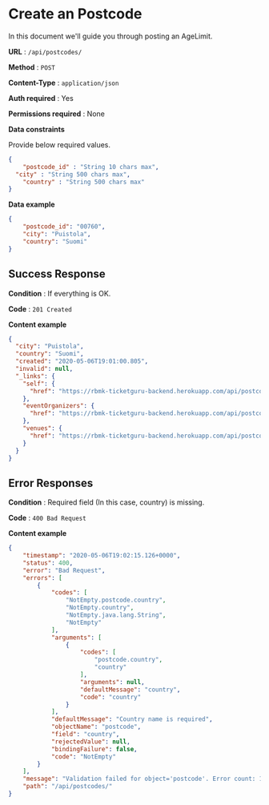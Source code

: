 # Create an Postcode

In this document we'll guide you through posting an AgeLimit.

**URL** : `/api/postcodes/`

**Method** : `POST`

**Content-Type** : `application/json`

**Auth required** : Yes

**Permissions required** : None

**Data constraints**

Provide below required values.

```json
{
	"postcode_id" : "String 10 chars max",
  "city" : "String 500 chars max",
	"country" : "String 500 chars max"
}
```

**Data example**

```json
{
    "postcode_id": "00760",
    "city": "Puistola",
    "country": "Suomi"
}
```

## Success Response

**Condition** : If everything is OK.

**Code** : `201 Created`

**Content example**

```json
{
  "city": "Puistola",
  "country": "Suomi",
  "created": "2020-05-06T19:01:00.805",
  "invalid": null,
  "_links": {
    "self": {
      "href": "https://rbmk-ticketguru-backend.herokuapp.com/api/postcodes/00760"
    },
    "eventOrganizers": {
      "href": "https://rbmk-ticketguru-backend.herokuapp.com/api/postcodes/00760/eventOrganizers"
    },
    "venues": {
      "href": "https://rbmk-ticketguru-backend.herokuapp.com/api/postcodes/00760/venues"
    }
  }
}
```

## Error Responses


**Condition** : Required field (In this case, country) is missing.

**Code** : `400 Bad Request`

**Content example**

```json
{
    "timestamp": "2020-05-06T19:02:15.126+0000",
    "status": 400,
    "error": "Bad Request",
    "errors": [
        {
            "codes": [
                "NotEmpty.postcode.country",
                "NotEmpty.country",
                "NotEmpty.java.lang.String",
                "NotEmpty"
            ],
            "arguments": [
                {
                    "codes": [
                        "postcode.country",
                        "country"
                    ],
                    "arguments": null,
                    "defaultMessage": "country",
                    "code": "country"
                }
            ],
            "defaultMessage": "Country name is required",
            "objectName": "postcode",
            "field": "country",
            "rejectedValue": null,
            "bindingFailure": false,
            "code": "NotEmpty"
        }
    ],
    "message": "Validation failed for object='postcode'. Error count: 1",
    "path": "/api/postcodes/"
}
```
